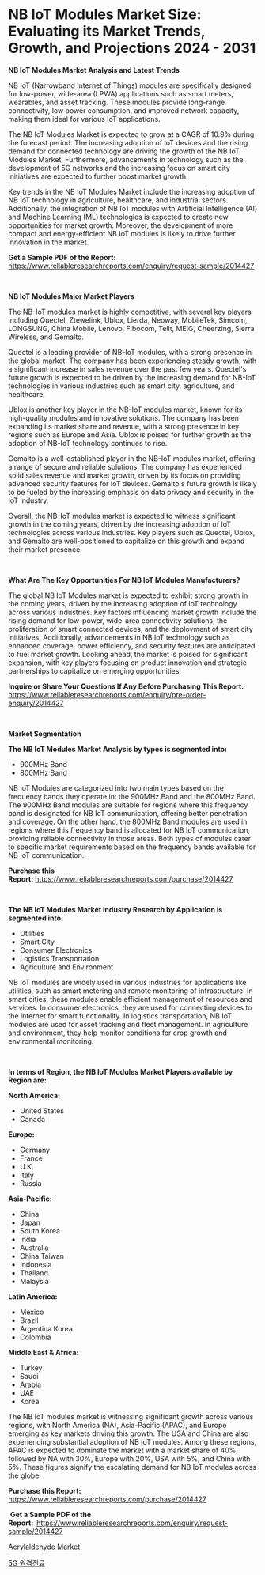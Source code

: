 <p><h1>NB IoT Modules Market Size: Evaluating its Market Trends, Growth, and Projections 2024 - 2031</h1></p><p><strong>NB IoT Modules Market Analysis and Latest Trends</strong></p>
<p><p>NB IoT (Narrowband Internet of Things) modules are specifically designed for low-power, wide-area (LPWA) applications such as smart meters, wearables, and asset tracking. These modules provide long-range connectivity, low power consumption, and improved network capacity, making them ideal for various IoT applications.</p><p>The NB IoT Modules Market is expected to grow at a CAGR of 10.9% during the forecast period. The increasing adoption of IoT devices and the rising demand for connected technology are driving the growth of the NB IoT Modules Market. Furthermore, advancements in technology such as the development of 5G networks and the increasing focus on smart city initiatives are expected to further boost market growth.</p><p>Key trends in the NB IoT Modules Market include the increasing adoption of NB IoT technology in agriculture, healthcare, and industrial sectors. Additionally, the integration of NB IoT modules with Artificial Intelligence (AI) and Machine Learning (ML) technologies is expected to create new opportunities for market growth. Moreover, the development of more compact and energy-efficient NB IoT modules is likely to drive further innovation in the market.</p></p>
<p><strong>Get a Sample PDF of the Report:&nbsp;</strong> <a href="https://www.reliableresearchreports.com/enquiry/request-sample/2014427">https://www.reliableresearchreports.com/enquiry/request-sample/2014427</a></p>
<p>&nbsp;</p>
<p><strong>NB IoT Modules Major Market Players</strong></p>
<p><p>The NB-IoT modules market is highly competitive, with several key players including Quectel, Ztewelink, Ublox, Lierda, Neoway, MobileTek, Simcom, LONGSUNG, China Mobile, Lenovo, Fibocom, Telit, MEIG, Cheerzing, Sierra Wireless, and Gemalto.</p><p>Quectel is a leading provider of NB-IoT modules, with a strong presence in the global market. The company has been experiencing steady growth, with a significant increase in sales revenue over the past few years. Quectel's future growth is expected to be driven by the increasing demand for NB-IoT technologies in various industries such as smart city, agriculture, and healthcare.</p><p>Ublox is another key player in the NB-IoT modules market, known for its high-quality modules and innovative solutions. The company has been expanding its market share and revenue, with a strong presence in key regions such as Europe and Asia. Ublox is poised for further growth as the adoption of NB-IoT technology continues to rise.</p><p>Gemalto is a well-established player in the NB-IoT modules market, offering a range of secure and reliable solutions. The company has experienced solid sales revenue and market growth, driven by its focus on providing advanced security features for IoT devices. Gemalto's future growth is likely to be fueled by the increasing emphasis on data privacy and security in the IoT industry.</p><p>Overall, the NB-IoT modules market is expected to witness significant growth in the coming years, driven by the increasing adoption of IoT technologies across various industries. Key players such as Quectel, Ublox, and Gemalto are well-positioned to capitalize on this growth and expand their market presence.</p></p>
<p>&nbsp;</p>
<p><strong>What Are The Key Opportunities For NB IoT Modules Manufacturers?</strong></p>
<p><p>The global NB IoT Modules market is expected to exhibit strong growth in the coming years, driven by the increasing adoption of IoT technology across various industries. Key factors influencing market growth include the rising demand for low-power, wide-area connectivity solutions, the proliferation of smart connected devices, and the deployment of smart city initiatives. Additionally, advancements in NB IoT technology such as enhanced coverage, power efficiency, and security features are anticipated to fuel market growth. Looking ahead, the market is poised for significant expansion, with key players focusing on product innovation and strategic partnerships to capitalize on emerging opportunities.</p></p>
<p><strong>Inquire or Share Your Questions If Any Before Purchasing This Report:</strong> <a href="https://www.reliableresearchreports.com/enquiry/pre-order-enquiry/2014427">https://www.reliableresearchreports.com/enquiry/pre-order-enquiry/2014427</a></p>
<p>&nbsp;</p>
<p><strong>Market Segmentation</strong></p>
<p><strong>The NB IoT Modules Market Analysis by types is segmented into:</strong></p>
<p><ul><li>900MHz Band</li><li>800MHz Band</li></ul></p>
<p><p>NB IoT Modules are categorized into two main types based on the frequency bands they operate in: the 900MHz Band and the 800MHz Band. The 900MHz Band modules are suitable for regions where this frequency band is designated for NB IoT communication, offering better penetration and coverage. On the other hand, the 800MHz Band modules are used in regions where this frequency band is allocated for NB IoT communication, providing reliable connectivity in those areas. Both types of modules cater to specific market requirements based on the frequency bands available for NB IoT communication.</p></p>
<p><strong>Purchase this Report:&nbsp;</strong><a href="https://www.reliableresearchreports.com/purchase/2014427">https://www.reliableresearchreports.com/purchase/2014427</a></p>
<p>&nbsp;</p>
<p><strong>The NB IoT Modules Market Industry Research by Application is segmented into:</strong></p>
<p><ul><li>Utilities</li><li>Smart City</li><li>Consumer Electronics</li><li>Logistics Transportation</li><li>Agriculture and Environment</li></ul></p>
<p><p>NB IoT modules are widely used in various industries for applications like utilities, such as smart metering and remote monitoring of infrastructure. In smart cities, these modules enable efficient management of resources and services. In consumer electronics, they are used for connecting devices to the internet for smart functionality. In logistics transportation, NB IoT modules are used for asset tracking and fleet management. In agriculture and environment, they help monitor conditions for crop growth and environmental monitoring.</p></p>
<p>&nbsp;</p>
<p><strong>In terms of Region, the NB IoT Modules Market Players available by Region are:</strong></p>
<p>
    <p> <strong> North America: </strong>
        <ul>
            <li>United States</li>
            <li>Canada</li>
        </ul>
        </p> 
    <p> <strong> Europe: </strong>
        <ul>
            <li>Germany</li>
            <li>France</li>
            <li>U.K.</li>
            <li>Italy</li>
            <li>Russia</li>
        </ul>
        </p> 
    <p> <strong> Asia-Pacific: </strong>
        <ul>
            <li>China</li>
            <li>Japan</li>
            <li>South Korea</li>
            <li>India</li>
            <li>Australia</li>
            <li>China Taiwan</li>
            <li>Indonesia</li>
            <li>Thailand</li>
            <li>Malaysia</li>
        </ul>
        </p> 
    <p> <strong> Latin America: </strong>
        <ul>
            <li>Mexico</li>
            <li>Brazil</li>
            <li>Argentina Korea</li>
            <li>Colombia</li>
        </ul>
        </p> 
    <p> <strong> Middle East & Africa: </strong>
        <ul>
            <li>Turkey</li>
            <li>Saudi</li>
            <li>Arabia</li>
            <li>UAE</li>
            <li>Korea</li>
        </ul>
    </p>
    </p>
<p><p>The NB IoT modules market is witnessing significant growth across various regions, with North America (NA), Asia-Pacific (APAC), and Europe emerging as key markets driving this growth. The USA and China are also experiencing substantial adoption of NB IoT modules. Among these regions, APAC is expected to dominate the market with a market share of 40%, followed by NA with 30%, Europe with 20%, USA with 5%, and China with 5%. These figures signify the escalating demand for NB IoT modules across the globe.</p></p>
<p><strong>Purchase this Report: </strong><a href="https://www.reliableresearchreports.com/purchase/2014427">https://www.reliableresearchreports.com/purchase/2014427</a></p>
<p>&nbsp;<strong>Get a Sample PDF of the Report:&nbsp;&nbsp;</strong><a href="https://www.reliableresearchreports.com/enquiry/request-sample/2014427">https://www.reliableresearchreports.com/enquiry/request-sample/2014427</a></p>
<p><strong></strong></p>
<p><p><a href="https://glittery-fuchsia-86a.notion.site/Acrylaldehyde-Market-Size-Evaluating-its-Market-Trends-Growth-and-Projections-2024-2031-eb7546b2f57e44f2afe03bc17e078f5e">Acrylaldehyde Market</a></p><p><a href="https://github.com/PhilToryphy7876567/Market-Research-Report-List-1/blob/main/192700310048.md">5G 원격진료</a></p></p>